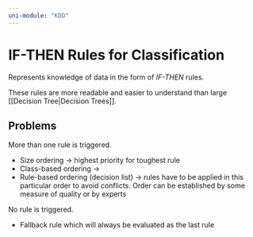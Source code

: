 ```yaml
---
uni-module: "KDD"
---
```


# IF-THEN Rules for Classification

Represents knowledge of data in the form of _IF-THEN_ rules.

These rules are more readable and easier to understand than large [[Decision Tree|Decision Trees]].

## Problems

More than one rule is triggered.

- Size ordering → highest priority for toughest rule
- Class-based ordering →
- Rule-based ordering (decision list) → rules have to be applied in this particular order to avoid conflicts. Order can be established by some measure of quality or by experts

No rule is triggered.

- Fallback rule which will always be evaluated as the last rule
